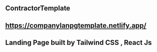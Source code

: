 ## ContractorTemplate
## https://companylanpgtemplate.netlify.app/
## Landing Page built by Tailwind CSS , React Js 

